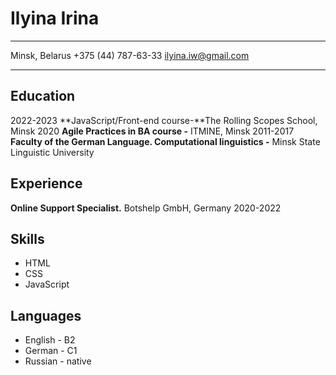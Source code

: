 Ilyina Irina
============

-------------------     ----------------------------
Minsk, Belarus
+375 (44) 787-63-33
ilyina.iw@gmail.com
-------------------     ----------------------------

Education
---------
2022-2023
**JavaScript/Front-end course-**The Rolling Scopes School, Minsk
2020
**Agile Practices in BA course -** ITMINE, Minsk
2011-2017
**Faculty of the German Language. Computational linguistics -** Minsk State Linguistic University

Experience
----------

**Online Support Specialist.** Botshelp GmbH, Germany
2020-2022

Skills
----------
- HTML
- CSS
- JavaScript

Languages
----------
- English - B2
- German - C1
- Russian - native
